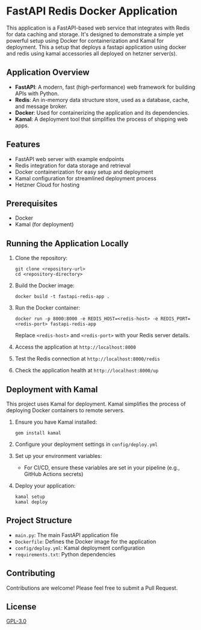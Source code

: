# FastAPI Redis Docker Application

This application is a FastAPI-based web service that integrates with Redis for data caching and storage. It's designed to demonstrate a simple yet powerful setup using Docker for containerization and Kamal for deployment.
This a setup that deploys a fastapi application using docker and redis using kamal accessories all deployed on hetzner server(s).

## Application Overview

- **FastAPI**: A modern, fast (high-performance) web framework for building APIs with Python.
- **Redis**: An in-memory data structure store, used as a database, cache, and message broker.
- **Docker**: Used for containerizing the application and its dependencies.
- **Kamal**: A deployment tool that simplifies the process of shipping web apps.

## Features

- FastAPI web server with example endpoints
- Redis integration for data storage and retrieval
- Docker containerization for easy setup and deployment
- Kamal configuration for streamlined deployment process
- Hetzner Cloud for hosting

## Prerequisites

- Docker
- Kamal (for deployment)

## Running the Application Locally

1. Clone the repository:
   ```
   git clone <repository-url>
   cd <repository-directory>
   ```

2. Build the Docker image:
   ```
   docker build -t fastapi-redis-app .
   ```

3. Run the Docker container:
   ```
   docker run -p 8000:8000 -e REDIS_HOST=<redis-host> -e REDIS_PORT=<redis-port> fastapi-redis-app
   ```
   Replace `<redis-host>` and `<redis-port>` with your Redis server details.

4. Access the application at `http://localhost:8000`

5. Test the Redis connection at `http://localhost:8000/redis`

6. Check the application health at `http://localhost:8000/up`

## Deployment with Kamal

This project uses Kamal for deployment. Kamal simplifies the process of deploying Docker containers to remote servers.

1. Ensure you have Kamal installed:
   ```
   gem install kamal
   ```

2. Configure your deployment settings in `config/deploy.yml`

3. Set up your environment variables:
   - For CI/CD, ensure these variables are set in your pipeline (e.g., GitHub Actions secrets)

4. Deploy your application:
   ```
   kamal setup
   kamal deploy
   ```

## Project Structure

- `main.py`: The main FastAPI application file
- `Dockerfile`: Defines the Docker image for the application
- `config/deploy.yml`: Kamal deployment configuration
- `requirements.txt`: Python dependencies

## Contributing

Contributions are welcome! Please feel free to submit a Pull Request.

## License

[GPL-3.0](https://www.gnu.org/licenses/gpl-3.0.en.html)


